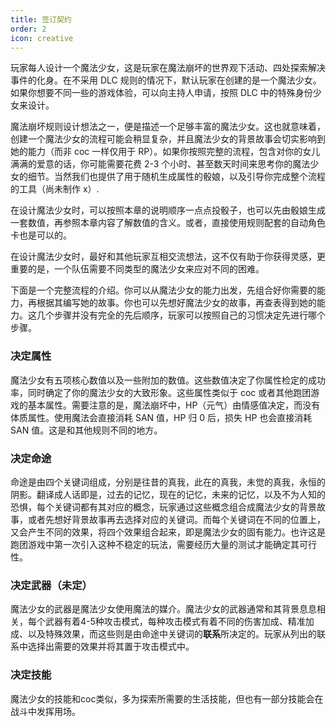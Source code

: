 ```yaml
---
title: 签订契约
order: 2
icon: creative
---
```

玩家每人设计一个魔法少女，这是玩家在魔法崩坏的世界观下活动、四处探索解决事件的化身。在不采用 DLC 规则的情况下，默认玩家在创建的是一个魔法少女。如果你想要不同一些的游戏体验，可以向主持人申请，按照 DLC 中的特殊身份少女来设计。

魔法崩坏规则设计想法之一，便是描述一个足够丰富的魔法少女。这也就意味着，创建一个魔法少女的流程可能会稍显复杂，并且魔法少女的背景故事会切实影响到她的能力（而非 coc 一样仅用于 RP）。如果你按照完整的流程，包含对你的女儿满满的爱意的话，你可能需要花费 2-3 个小时、甚至数天时间来思考你的魔法少女的细节。当然我们也提供了用于随机生成属性的骰娘，以及引导你完成整个流程的工具（尚未制作 x）.

在设计魔法少女时，可以按照本章的说明顺序一点点投骰子，也可以先由骰娘生成一套数值，再参照本章内容了解数值的含义。或者，直接使用规则配套的自动角色卡也是可以的。

在设计魔法少女时，最好和其他玩家互相交流想法，这不仅有助于你获得灵感，更重要的是，一个队伍需要不同类型的魔法少女来应对不同的困难。

下面是一个完整流程的介绍。你可以从魔法少女的能力出发，先组合好你需要的能力，再根据其编写她的故事。你也可以先想好魔法少女的故事，再查表得到她的能力。这几个步骤并没有完全的先后顺序，玩家可以按照自己的习惯决定先进行哪个步骤。

### 决定属性

魔法少女有五项核心数值以及一些附加的数值。这些数值决定了你属性检定的成功率，同时确定了你的魔法少女的大致形象。这些属性类似于 coc 或者其他跑团游戏的基本属性。需要注意的是，魔法崩坏中，HP（元气）由情感值决定，而没有体质属性。使用魔法会直接消耗 SAN 值，HP 归 0 后，损失 HP 也会直接消耗 SAN 值。这是和其他规则不同的地方。

### 决定命途

命途是由四个关键词组成，分别是往昔的真我，此在的真我，未觉的真我，永恒的阴影。翻译成人话即是，过去的记忆，现在的记忆，未来的记忆，以及不为人知的恐惧，每个关键词都有其对应的概念，玩家通过这些概念组合成魔法少女的背景故事，或者先想好背景故事再去选择对应的关键词。而每个关键词在不同的位置上，又会产生不同的效果，将四个效果组合起来，即是魔法少女的固有能力。也许这是跑团游戏中第一次引入这种不稳定的玩法，需要经历大量的测试才能确定其可行性。

### 决定武器（未定）

魔法少女的武器是魔法少女使用魔法的媒介。魔法少女的武器通常和其背景息息相关，每个武器有着4-5种攻击模式，每种攻击模式有着不同的伤害加成、精准加成、以及特殊效果，而这些则是由命途中关键词的**联系**所决定的。玩家从列出的联系中选择出需要的效果并将其置于攻击模式中。

### 决定技能

魔法少女的技能和coc类似，多为探索所需要的生活技能，但也有一部分技能会在战斗中发挥用场。